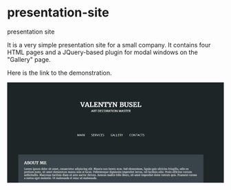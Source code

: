 # presentation-site
presentation site

It is a very simple presentation site for a small company.
It contains four HTML pages and a JQuery-based plugin for modal windows on the "Gallery" page.

Here is the link to the demonstration.

<img src='Title screen.jpg' style='text-align:center;'>
